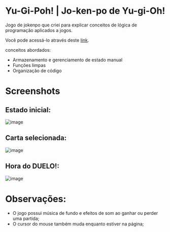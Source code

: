 # Yu-Gi-Poh! | Jo-ken-po de Yu-gi-Oh!

Jogo de jokenpo que criei para explicar conceitos de lógica de programação aplicados a jogos.

Você pode acessá-lo através deste [link](https://gui-ms.github.io/js-yugioh-assets/]).

conceitos abordados:

- Armazenamento e gerenciamento de estado manual
- Funções limpas
- Organização de código

# Screenshots
## Estado inicial:
![image](https://github.com/user-attachments/assets/abd0531c-15f8-4d45-894d-79ba5bcb8a52)

## Carta selecionada:
![image](https://github.com/user-attachments/assets/4e3a255e-44c4-4375-9ed6-ea68d632b9c9)

## Hora do DUELO!:
![image](https://github.com/user-attachments/assets/2c716117-b5e1-49da-90fc-33458edb8784)

# Observações:

- O jogo possui música de fundo e efeitos de som ao ganhar ou perder uma partida;
- O cursor do mouse também muda enquanto estiver na página;

